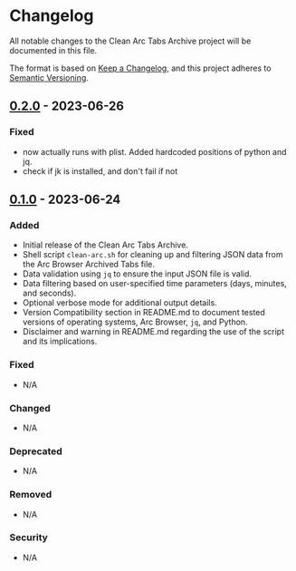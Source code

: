 # Changelog

All notable changes to the Clean Arc Tabs Archive project will be documented in this file.

The format is based on [Keep a Changelog](https://keepachangelog.com/en/1.0.0/), and this project adheres to [Semantic Versioning](https://semver.org/spec/v2.0.0.html).

## [0.2.0](https://github.com/smagt/filter-arc-archived-tabs/releases/tag/0.2.0) - 2023-06-26

### Fixed
- now actually runs with plist. Added hardcoded positions of python and jq.  
- check if jk is installed, and don't fail if not

## [0.1.0](https://github.com/smagt/filter-arc-archived-tabs/releases/tag/0.1.0) - 2023-06-24

### Added
- Initial release of the Clean Arc Tabs Archive.
- Shell script `clean-arc.sh` for cleaning up and filtering JSON data from the Arc Browser Archived Tabs file.
- Data validation using `jq` to ensure the input JSON file is valid.
- Data filtering based on user-specified time parameters (days, minutes, and seconds).
- Optional verbose mode for additional output details.
- Version Compatibility section in README.md to document tested versions of operating systems, Arc Browser, `jq`, and Python.
- Disclaimer and warning in README.md regarding the use of the script and its implications.

### Fixed
- N/A

### Changed
- N/A

### Deprecated
- N/A

### Removed
- N/A

### Security
- N/A

[Unreleased]: ...
[0.1.0]: ...
